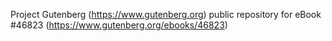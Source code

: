 Project Gutenberg (https://www.gutenberg.org) public repository for eBook #46823 (https://www.gutenberg.org/ebooks/46823)

